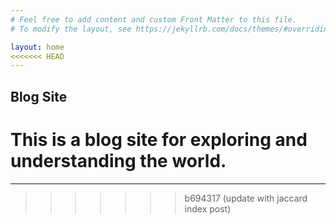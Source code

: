 ```yaml
---
# Feel free to add content and custom Front Matter to this file.
# To modify the layout, see https://jekyllrb.com/docs/themes/#overriding-theme-defaults

layout: home
<<<<<<< HEAD
---
```


## Blog Site

This is a blog site for exploring and understanding the world.
=======
---
>>>>>>> b694317 (update with jaccard index post)
